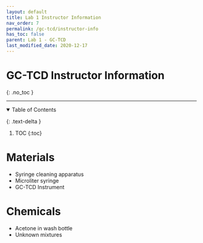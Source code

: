 ```yaml
---
layout: default
title: Lab 1 Instructor Information
nav_order: 7
permalink: /gc-tcd/instructor-info
has_toc: false
parent: Lab 1 - GC-TCD
last_modified_date: 2020-12-17
---
```


# GC-TCD Instructor Information
{: .no_toc  }

----

<details open markdown="block">
  <summary>
  Table of Contents
  </summary>

  {: .text-delta }
1. TOC
{:toc}
</details>

# Materials
- Syringe cleaning apparatus
- Microliter syringe
- GC-TCD Instrument

# Chemicals
- Acetone in wash bottle
- Unknown mixtures
